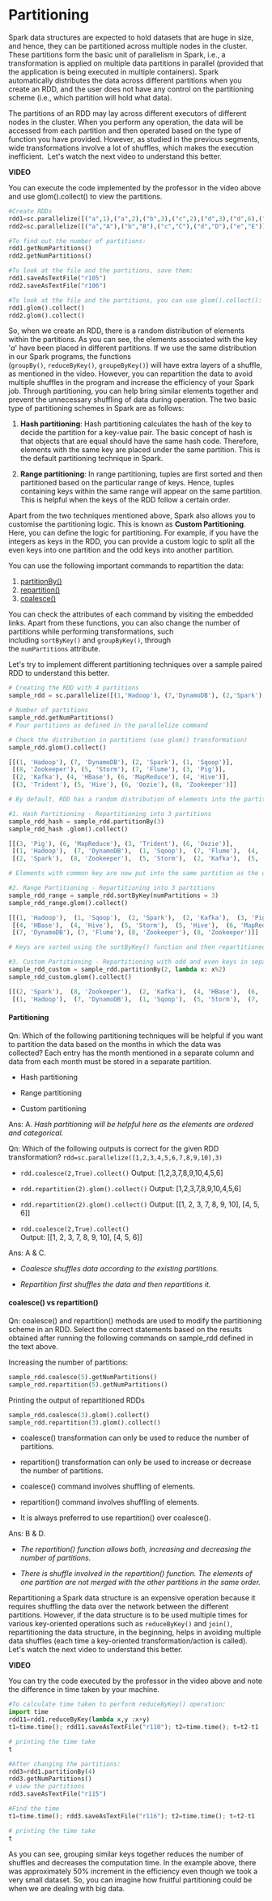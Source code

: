 # Partitioning

Spark data structures are expected to hold datasets that are huge in size, and hence, they can be partitioned across multiple nodes in the cluster. These partitions form the basic unit of parallelism in Spark, i.e., a transformation is applied on multiple data partitions in parallel (provided that the application is being executed in multiple containers). Spark automatically distributes the data across different partitions when you create an RDD, and the user does not have any control on the partitioning scheme (i.e., which partition will hold what data).

The partitions of an RDD may lay across different executors of different nodes in the cluster. When you perform any operation, the data will be accessed from each partition and then operated based on the type of function you have provided. However, as studied in the previous segments, wide transformations involve a lot of shuffles, which makes the execution inefficient.  Let's watch the next video to understand this better.

**VIDEO**

You can execute the code implemented by the professor in the video above and use glom().collect() to view the partitions.

```python
#Create RDDs
rdd1=sc.parallelize([("a",1),("a",2),("b",3),("c",2),("d",3),("d",6),("e",2),("e",1)])
rdd2=sc.parallelize([("a","A"),("b","B"),("c","C"),("d","D"),("e","E")])

#To find out the number of partitions:
rdd1.getNumPartitions()
rdd2.getNumPartitions()

#To look at the file and the partitions, save them:
rdd1.saveAsTextFile("r105")
rdd2.saveAsTextFile("r106")

#To look at the file and the partitions, you can use glom().collect():
rdd1.glom().collect()
rdd2.glom().collect()
```

So, when we create an RDD, there is a random distribution of elements within the partitions. As you can see, the elements associated with the key '_a_' have been placed in different partitions. If we use the same distribution in our Spark programs, the functions (`groupBy()`, `reduceByKey()`, `groupeByKey()`) will have extra layers of a shuffle, as mentioned in the video. However, you can repartition the data to avoid multiple shuffles in the program and increase the efficiency of your Spark job. Through partitioning, you can help bring similar elements together and prevent the unnecessary shuffling of data during operation. The two basic type of partitioning schemes in Spark are as follows:

1. **Hash partitioning**: Hash partitioning calculates the hash of the key to decide the partition for a key-value pair. The basic concept of hash is that objects that are equal should have the same hash code. Therefore, elements with the same key are placed under the same partition. This is the default partitioning technique in Spark.

2. **Range partitioning**: In range partitioning, tuples are first sorted and then partitioned based on the particular range of keys. Hence, tuples containing keys within the same range will appear on the same partition. This is helpful when the keys of the RDD follow a certain order.

Apart from the two techniques mentioned above, Spark also allows you to customise the partitioning logic. This is known as **Custom Partitioning**. Here, you can define the logic for partitioning. For example, if you have the integers as keys in the RDD, you can provide a custom logic to split all the even keys into one partition and the odd keys into another partition.

You can use the following important commands to repartition the data:

1. [partitionBy()](https://spark.apache.org/docs/2.4.4/api/python/pyspark.html#pyspark.RDD.partitionBy)
2. [repartition()](https://spark.apache.org/docs/2.4.4/api/python/pyspark.html#pyspark.RDD.repartition)
3. [coalesce()](https://spark.apache.org/docs/2.4.4/api/python/pyspark.html#pyspark.RDD.coalesce)

You can check the attributes of each command by visiting the embedded links. Apart from these functions, you can also change the number of partitions while performing transformations, such including `sortByKey()` and `groupByKey()`, through the `numPartitions` attribute.

Let's try to implement different partitioning techniques over a sample paired RDD to understand this better.

```python
# Creating the RDD with 4 partitions
sample_rdd = sc.parallelize([(1,'Hadoop'), (7,'DynamoDB'), (2,'Spark'), (1,'Sqoop'), (8,'Zookeeper'), (5,'Storm'), (7,'Flume'), (3,'Pig'), (2,'Kafka'), (4,'HBase'), (6,'MapReduce'), (4,'Hive'), (3,'Trident'), (5,'Hive'), (6,'Oozie'), (8,'Zookeeper')], 4)

# Number of partitions
sample_rdd.getNumPartitions()
# Four partitions as defined in the parallelize command

# Check the distribution in partitions (use glom() transformation)
sample_rdd.glom().collect()

[[(1, 'Hadoop'), (7, 'DynamoDB'), (2, 'Spark'), (1, 'Sqoop')],
 [(8, 'Zookeeper'), (5, 'Storm'), (7, 'Flume'), (3, 'Pig')],
 [(2, 'Kafka'), (4, 'HBase'), (6, 'MapReduce'), (4, 'Hive')],
 [(3, 'Trident'), (5, 'Hive'), (6, 'Oozie'), (8, 'Zookeeper')]]

# By default, RDD has a random distribution of elements into the partitions.

#1. Hash Partitioning - Repartitioning into 3 partitions
sample_rdd_hash = sample_rdd.partitionBy(3)
sample_rdd_hash .glom().collect()

[[(3, 'Pig'), (6, 'MapReduce'), (3, 'Trident'), (6, 'Oozie')],
 [(1, 'Hadoop'),  (7, 'DynamoDB'),  (1, 'Sqoop'),  (7, 'Flume'),  (4, 'HBase'),  (4, 'Hive')],
 [(2, 'Spark'),  (8, 'Zookeeper'),  (5, 'Storm'),  (2, 'Kafka'),  (5, 'Hive'),  (8, 'Zookeeper')]]

# Elements with common key are now put into the same partition as the default partitioning scheme is Hash partitioning

#2. Range Partitioning - Repartitioning into 3 partitions
sample_rdd_range = sample_rdd.sortByKey(numPartitions = 3)
sample_rdd_range.glom().collect()

[[(1, 'Hadoop'),  (1, 'Sqoop'),  (2, 'Spark'),  (2, 'Kafka'),  (3, 'Pig'),  (3, 'Trident')],
 [(4, 'HBase'),  (4, 'Hive'),  (5, 'Storm'),  (5, 'Hive'),  (6, 'MapReduce'),  (6, 'Oozie')],
 [(7, 'DynamoDB'), (7, 'Flume'), (8, 'Zookeeper'), (8, 'Zookeeper')]]

# Keys are sorted using the sortByKey() function and then repartitioned.

#3. Custom Partitioning - Repartitioning with odd and even keys in separate partitions
sample_rdd_custom = sample_rdd.partitionBy(2, lambda x: x%2)
sample_rdd_custom.glom().collect()

[[(2, 'Spark'),  (8, 'Zookeeper'),  (2, 'Kafka'),  (4, 'HBase'),  (6, 'MapReduce'),  (4, 'Hive'),  (6, 'Oozie'),  (8, 'Zookeeper')],
 [(1, 'Hadoop'),  (7, 'DynamoDB'),  (1, 'Sqoop'),  (5, 'Storm'),  (7, 'Flume'),  (3, 'Pig'),  (3, 'Trident'),  (5, 'Hive')]]
```

#### Partitioning

Qn: Which of the following partitioning techniques will be helpful if you want to partition the data based on the months in which the data was collected? Each entry has the month mentioned in a separate column and data from each month must be stored in a separate partition.

- Hash partitioning

- Range partitioning

- Custom partitioning

Ans: A. _Hash partitioning will be helpful here as the elements are ordered and categorical._

Qn: Which of the following outputs is correct for the given RDD transformation? `rdd=sc.parallelize([1,2,3,4,5,6,7,8,9,10],3)`

- `rdd.coalesce(2,True).collect()`
Output: [1,2,3,7,8,9,10,4,5,6]

- `rdd.repartition(2).glom().collect()`
Output: [1,2,3,7,8,9,10,4,5,6]

- `rdd.repartition(2).glom().collect()`
Output: [[1, 2, 3, 7, 8, 9, 10], [4, 5, 6]]

- `rdd.coalesce(2,True).collect()`  
Output: [[1, 2, 3, 7, 8, 9, 10], [4, 5, 6]]

Ans: A & C.

- _Coalesce shuffles data according to the existing partitions._

- _Repartition first shuffles the data and then repartitions it._

#### coalesce() vs repartition()

Qn: coalesce() and repartition() methods are used to modify the partitioning scheme in an RDD. Select the correct statements based on the results obtained after running the following commands on sample_rdd defined in the text above.

Increasing the number of partitions:

```python
sample_rdd.coalesce(5).getNumPartitions()
sample_rdd.repartition(5).getNumPartitions()
```

Printing the output of repartitioned RDDs

```python
sample_rdd.coalesce(3).glom().collect()
sample_rdd.repartition(3).glom().collect()
```

- coalesce() transformation can only be used to reduce the number of partitions.

- repartition() transformation can only be used to increase or decrease the number of partitions.

- coalesce() command involves shuffling of elements.

- repartition() command involves shuffling of elements.

- It is always preferred to use repartition() over coalesce().

Ans: B & D.

- _The repartition() function allows both, increasing and decreasing the number of partitions._

- _There is shuffle involved in the repartition() function. The elements of one partition are not merged with the other partitions in the same order._

Repartitioning a Spark data structure is an expensive operation because it requires shuffling the data over the network between the different partitions. However, if the data structure is to be used multiple times for various key-oriented operations such as `reduceByKey()` and `join()`, repartitioning the data structure, in the beginning, helps in avoiding multiple data shuffles (each time a key-oriented transformation/action is called). Let's watch the next video to understand this better.

**VIDEO**

You can try the code executed by the professor in the video above and note the difference in time taken by your machine.

```python
#To calculate time taken to perform reduceByKey() operation:
import time
rdd11=rdd1.reduceByKey(lambda x,y :x+y)
t1=time.time(); rdd11.saveAsTextFile("r110"); t2=time.time(); t=t2-t1

# printing the time take
t

#After changing the partitions:
rdd3=rdd1.partitionBy(4)
rdd3.getNumPartitions()
# view the partitions
rdd3.saveAsTextFile("r115")

#Find the time
t1=time.time(); rdd3.saveAsTextFile("r116"); t2=time.time(); t=t2-t1

# printing the time take
t
```

As you can see, grouping similar keys together reduces the number of shuffles and decreases the computation time. In the example above, there was approximately 50% increment in the efficiency even though we took a very small dataset. So, you can imagine how fruitful partitioning could be when we are dealing with big data.
